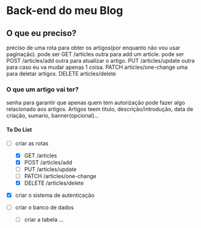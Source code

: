 # Back-end do meu Blog

## **O que eu preciso?**


preciso de uma rota para obter os artigos(por enquanto não vou usar paginação). pode ser GET /articles
outra para add um article. pode ser POST /articles/add
outra para atualizar o artigo. PUT /articles/update
outra para caso eu va mudar apenas 1 coisa. PATCH articles/one-change
uma para deletar artigos. DELETE articles/delete


### **O que um artigo vai ter?**


senha para garantir que apenas quem tem autorização pode fazer algo relacionado aos artigos.
Artigos teem titulo, descrição/introdução, data de criação, sumario, banner(opcional)...


#### **To Do List**

- [ ] criar as rotas
  - [x] GET /articles
  - [x] POST /articles/add
  - [ ] PUT /articles/update
  - [ ] PATCH /articles/one-change
  - [x] DELETE /articles/delete

- [x] criar o sistema de autenticação

- [ ] criar o banco de dados
  - [ ] criar a tabela
  ...

